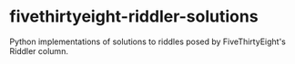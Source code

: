 # fivethirtyeight-riddler-solutions
Python implementations of solutions to riddles posed by FiveThirtyEight's Riddler column.
